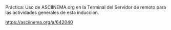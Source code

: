 Práctica: Uso de ASCIINEMA.org en la Terminal del Servidor de remoto para las actividades generales de esta inducción.

https://asciinema.org/a/642040
